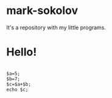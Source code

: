 # mark-sokolov
It's a repository with my little programs.
<h1>Hello!</h1>
<code>
$a=5;
$b=7;
$c=$a+$b;
echo $c;
</code>
